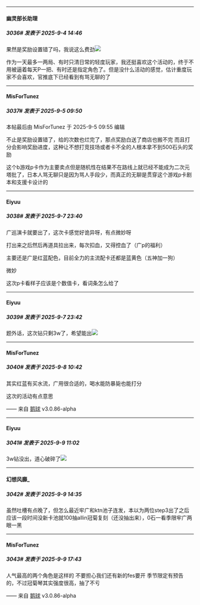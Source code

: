 ﻿
*****

####  幽灵部长助理  
##### 3036#       发表于 2025-9-4 14:46

果然是奖励设置错了吗，我说这么费劲<img src="https://static.stage1st.com/image/smiley/face2017/067.png" referrerpolicy="no-referrer">

作为一天最多一两局、有时只清日常的轻度玩家，我还挺喜欢这个活动的，终于不用被逼着每天P一把、有时还是指定角色了。但是没什么活动的感觉，估计重度玩家不会喜欢，官推底下已经看到有骂无聊的了


*****

####  MisForTunez  
##### 3037#       发表于 2025-9-5 09:50

 本帖最后由 MisForTunez 于 2025-9-5 09:55 编辑 

不止是奖励设置错了，给的次数也烂完了，那点奖励白送了商店也搬不完
而且打分会影响奖励进度，这种让不想打竞技场或者卡不全的人根本拿不到500石头的奖励

这个b游戏p卡作为主要卖点但是随机性在结果不在路线上就已经不能成为二次元塔批了，日本人骂无聊只是因为骂人手段少，而真正的无聊是贯穿这个游戏p卡剧本和支援卡设计的


*****

####  Eiyuu  
##### 3038#       发表于 2025-9-7 23:40

广巡演卡就要出了，这次卡感觉好诡异呀，有点微妙呀

打出来之后然后再道具拉出来，每次扣血，又得控血了（广p的福利）

主要还是广是红蓝配色，目前全力的主流配卡还都是蓝黄色（五神加一狗）

微妙

这次p卡看样子应该是个数值卡，看词条怎么给了

*****

####  Eiyuu  
##### 3039#       发表于 2025-9-7 23:42

题外话，这次钻只剩3w了，希望能出<img src="https://static.stage1st.com/image/smiley/face2017/002.png" referrerpolicy="no-referrer">


*****

####  MisForTunez  
##### 3040#       发表于 2025-9-8 10:42

其实红蓝有买水流，广用很合适的，喝水能防暴毙也能打分

这次的活动有点意思

—— 来自 [鹅球](https://www.pgyer.com/xfPejhuq) v3.0.86-alpha


*****

####  Eiyuu  
##### 3041#       发表于 2025-9-9 11:02

3w钻没出，道心破碎了<img src="https://static.stage1st.com/image/smiley/face2017/213.gif" referrerpolicy="no-referrer">


*****

####  幻想风靡_  
##### 3042#       发表于 2025-9-9 14:35

虽然吐槽有点晚了，但怎么最近牢广和ktn池子连发，本以为两位step3出了之后应该一段时间没新卡池就100抽allin冠菊复刻（还没抽出来），0石一看季限牢广两眼一黑


*****

####  MisForTunez  
##### 3043#       发表于 2025-9-9 17:43

人气最高的两个角色是这样的
不要担心我们还有新的fes要开
季节限定有预告的，不过冠菊琴其实强度很高，抽了不亏

—— 来自 [鹅球](https://www.pgyer.com/xfPejhuq) v3.0.86-alpha

